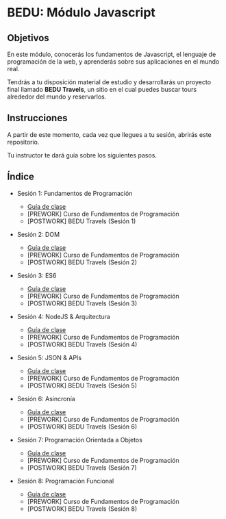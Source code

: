 # BEDU: Módulo Javascript

## Objetivos

En este módulo, conocerás los fundamentos de Javascript, el lenguaje de programación de la web, y aprenderás sobre sus aplicaciones en el mundo real.

Tendrás a tu disposición material de estudio y desarrollarás un proyecto final llamado **BEDU Travels**, un sitio en el cual puedes buscar tours alrededor del mundo y reservarlos.

## Instrucciones

A partir de este momento, cada vez que llegues a tu sesión, abrirás este repositorio.

Tu instructor te dará guía sobre los siguientes pasos.


## Índice

- Sesión 1: Fundamentos de Programación
  - [Guía de clase](https://github.com/mikenieva/bedutravels-js/wiki/Sesi%C3%B3n-1:-Fundamentos-de-Programaci%C3%B3n)
  - [PREWORK] Curso de Fundamentos de Programación
  - [POSTWORK] BEDU Travels (Sesión 1)

- Sesión 2: DOM
  - [Guía de clase](https://github.com/mikenieva/bedutravels-js/wiki/Sesi%C3%B3n-2:-DOM)
  - [PREWORK] Curso de Fundamentos de Programación
  - [POSTWORK] BEDU Travels (Sesión 2)
  
- Sesión 3: ES6
  - [Guía de clase](https://github.com/mikenieva/bedutravels-js/wiki/Sesi%C3%B3n-3:-ES6)
  - [PREWORK] Curso de Fundamentos de Programación
  - [POSTWORK] BEDU Travels (Sesión 3)

- Sesión 4: NodeJS & Arquitectura
  - [Guía de clase](https://github.com/mikenieva/bedutravels-js/wiki/Sesi%C3%B3n-4:-NodeJS-&-Arquitectura)
  - [PREWORK] Curso de Fundamentos de Programación
  - [POSTWORK] BEDU Travels (Sesión 4)

- Sesión 5: JSON & APIs
  - [Guía de clase](https://github.com/mikenieva/bedutravels-js/wiki/Sesi%C3%B3n-5:-JSON-&-APIs)
  - [PREWORK] Curso de Fundamentos de Programación
  - [POSTWORK] BEDU Travels (Sesión 5)

- Sesión 6: Asincronía
  - [Guía de clase](https://github.com/mikenieva/bedutravels-js/wiki/Sesi%C3%B3n-6:-Asincron%C3%ADa)
  - [PREWORK] Curso de Fundamentos de Programación
  - [POSTWORK] BEDU Travels (Sesión 6)

- Sesión 7: Programación Orientada a Objetos
  - [Guía de clase](https://github.com/mikenieva/bedutravels-js/wiki/Sesi%C3%B3n-7:-Programaci%C3%B3n-Orientada-a-Objetos)
  - [PREWORK] Curso de Fundamentos de Programación
  - [POSTWORK] BEDU Travels (Sesión 7)

- Sesión 8: Programación Funcional
  - [Guía de clase](https://github.com/mikenieva/bedutravels-js/wiki/Sesi%C3%B3n-8:-Programaci%C3%B3n-Funcional)
  - [PREWORK] Curso de Fundamentos de Programación
  - [POSTWORK] BEDU Travels (Sesión 8)